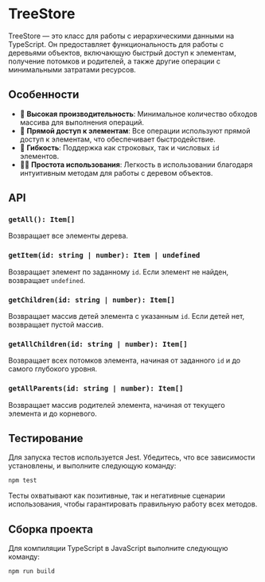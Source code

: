 # TreeStore

TreeStore — это класс для работы с иерархическими данными на TypeScript. Он предоставляет функциональность для работы с деревьями объектов, включающую быстрый доступ к элементам, получение потомков и родителей, а также другие операции с минимальными затратами ресурсов.

## Особенности

- 🚀 **Высокая производительность**: Минимальное количество обходов массива для выполнения операций.
- 🔗 **Прямой доступ к элементам**: Все операции используют прямой доступ к элементам, что обеспечивает быстродействие.
- 🌱 **Гибкость**: Поддержка как строковых, так и числовых `id` элементов.
- 👨‍💻 **Простота использования**: Легкость в использовании благодаря интуитивным методам для работы с деревом объектов.

## API

### `getAll(): Item[]`
Возвращает все элементы дерева.

### `getItem(id: string | number): Item | undefined`
Возвращает элемент по заданному `id`. Если элемент не найден, возвращает `undefined`.

### `getChildren(id: string | number): Item[]`
Возвращает массив детей элемента с указанным `id`. Если детей нет, возвращает пустой массив.

### `getAllChildren(id: string | number): Item[]`
Возвращает всех потомков элемента, начиная от заданного `id` и до самого глубокого уровня.

### `getAllParents(id: string | number): Item[]`
Возвращает массив родителей элемента, начиная от текущего элемента и до корневого.

## Тестирование

Для запуска тестов используется Jest. Убедитесь, что все зависимости установлены, и выполните следующую команду:

```bash
npm test
```

Тесты охватывают как позитивные, так и негативные сценарии использования, чтобы гарантировать правильную работу всех методов.

## Сборка проекта

Для компиляции TypeScript в JavaScript выполните следующую команду:

```bash
npm run build
```
